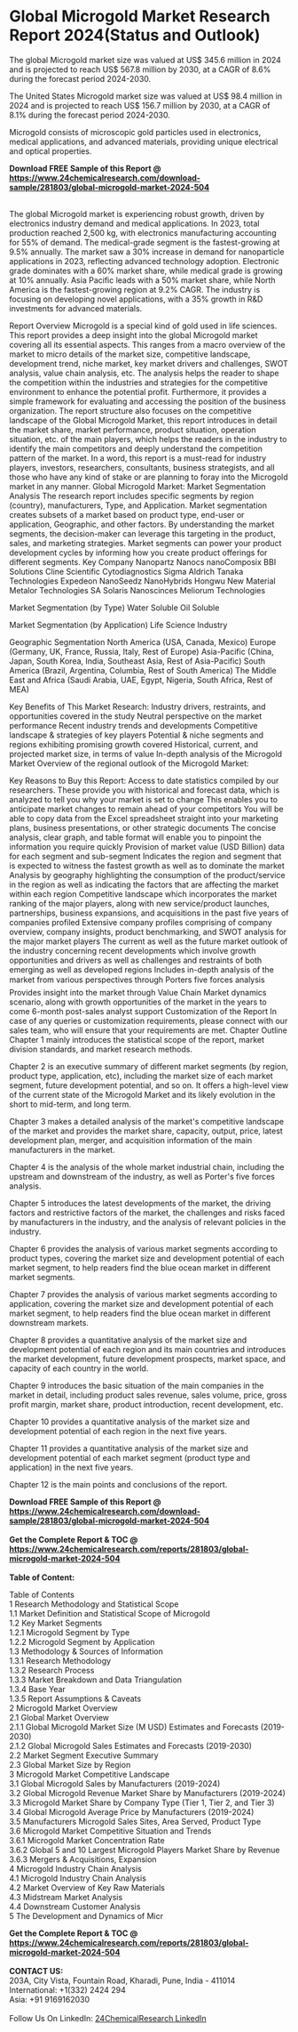<h1>Global Microgold Market Research Report 2024(Status and Outlook)</h1><p>The global Microgold market size was valued at US$ 345.6 million in 2024 and is projected to reach US$ 567.8 million by 2030, at a CAGR of 8.6% during the forecast period 2024-2030.</p><p>
The United States Microgold market size was valued at US$ 98.4 million in 2024 and is projected to reach US$ 156.7 million by 2030, at a CAGR of 8.1% during the forecast period 2024-2030.</p><p>
Microgold consists of microscopic gold particles used in electronics, medical applications, and advanced materials, providing unique electrical and optical properties.</p><div><b>Download FREE Sample of this Report @ 
            <a href="https://www.24chemicalresearch.com/download-sample/281803/global-microgold-market-2024-504">
            https://www.24chemicalresearch.com/download-sample/281803/global-microgold-market-2024-504</a></b></div><br><p>
The global Microgold market is experiencing robust growth, driven by electronics industry demand and medical applications. In 2023, total production reached 2,500 kg, with electronics manufacturing accounting for 55% of demand. The medical-grade segment is the fastest-growing at 9.5% annually. The market saw a 30% increase in demand for nanoparticle applications in 2023, reflecting advanced technology adoption. Electronic grade dominates with a 60% market share, while medical grade is growing at 10% annually. Asia Pacific leads with a 50% market share, while North America is the fastest-growing region at 9.2% CAGR. The industry is focusing on developing novel applications, with a 35% growth in R&amp;D investments for advanced materials.</p><p>
Report Overview
 Microgold is a special kind of gold used in life sciences.
 This report provides a deep insight into the global Microgold market covering all its essential aspects. This ranges from a macro overview of the market to micro details of the market size, competitive landscape, development trend, niche market, key market drivers and challenges, SWOT analysis, value chain analysis, etc.
 The analysis helps the reader to shape the competition within the industries and strategies for the competitive environment to enhance the potential profit. Furthermore, it provides a simple framework for evaluating and accessing the position of the business organization. The report structure also focuses on the competitive landscape of the Global Microgold Market, this report introduces in detail the market share, market performance, product situation, operation situation, etc. of the main players, which helps the readers in the industry to identify the main competitors and deeply understand the competition pattern of the market.
 In a word, this report is a must-read for industry players, investors, researchers, consultants, business strategists, and all those who have any kind of stake or are planning to foray into the Microgold market in any manner.
 Global Microgold Market: Market Segmentation Analysis
 The research report includes specific segments by region (country), manufacturers, Type, and Application. Market segmentation creates subsets of a market based on product type, end-user or application, Geographic, and other factors. By understanding the market segments, the decision-maker can leverage this targeting in the product, sales, and marketing strategies. Market segments can power your product development cycles by informing how you create product offerings for different segments.
 Key Company
 Nanopartz
 Nanocs
 nanoComposix
 BBI Solutions
 Cline Scientific
 Cytodiagnostics
 Sigma Aldrich
 Tanaka Technologies
 Expedeon
 NanoSeedz
 NanoHybrids
 Hongwu New Material
 Metalor Technologies SA
 Solaris Nanoscinces
 Meliorum Technologies</p><p>
 Market Segmentation (by Type)
 Water Soluble
 Oil Soluble</p><p>
 Market Segmentation (by Application)
 Life Science
 Industry</p><p>
 Geographic Segmentation
 North America (USA, Canada, Mexico)
 Europe (Germany, UK, France, Russia, Italy, Rest of Europe)
 Asia-Pacific (China, Japan, South Korea, India, Southeast Asia, Rest of Asia-Pacific)
 South America (Brazil, Argentina, Columbia, Rest of South America)
 The Middle East and Africa (Saudi Arabia, UAE, Egypt, Nigeria, South Africa, Rest of MEA)</p><p>
 Key Benefits of This Market Research:
 Industry drivers, restraints, and opportunities covered in the study
 Neutral perspective on the market performance
 Recent industry trends and developments
 Competitive landscape &amp; strategies of key players
 Potential &amp; niche segments and regions exhibiting promising growth covered
 Historical, current, and projected market size, in terms of value
 In-depth analysis of the Microgold Market
 Overview of the regional outlook of the Microgold Market:</p><p>
 Key Reasons to Buy this Report:
 Access to date statistics compiled by our researchers. These provide you with historical and forecast data, which is analyzed to tell you why your market is set to change
 This enables you to anticipate market changes to remain ahead of your competitors
 You will be able to copy data from the Excel spreadsheet straight into your marketing plans, business presentations, or other strategic documents
 The concise analysis, clear graph, and table format will enable you to pinpoint the information you require quickly
 Provision of market value (USD Billion) data for each segment and sub-segment
 Indicates the region and segment that is expected to witness the fastest growth as well as to dominate the market
 Analysis by geography highlighting the consumption of the product/service in the region as well as indicating the factors that are affecting the market within each region
 Competitive landscape which incorporates the market ranking of the major players, along with new service/product launches, partnerships, business expansions, and acquisitions in the past five years of companies profiled
 Extensive company profiles comprising of company overview, company insights, product benchmarking, and SWOT analysis for the major market players
 The current as well as the future market outlook of the industry concerning recent developments which involve growth opportunities and drivers as well as challenges and restraints of both emerging as well as developed regions
 Includes in-depth analysis of the market from various perspectives through Porters five forces analysis
 Provides insight into the market through Value Chain
 Market dynamics scenario, along with growth opportunities of the market in the years to come
 6-month post-sales analyst support
 Customization of the Report
 In case of any queries or customization requirements, please connect with our sales team, who will ensure that your requirements are met.
 Chapter Outline
 Chapter 1 mainly introduces the statistical scope of the report, market division standards, and market research methods.</p><p>
 Chapter 2 is an executive summary of different market segments (by region, product type, application, etc), including the market size of each market segment, future development potential, and so on. It offers a high-level view of the current state of the Microgold Market and its likely evolution in the short to mid-term, and long term.</p><p>
 Chapter 3 makes a detailed analysis of the market's competitive landscape of the market and provides the market share, capacity, output, price, latest development plan, merger, and acquisition information of the main manufacturers in the market.</p><p>
 Chapter 4 is the analysis of the whole market industrial chain, including the upstream and downstream of the industry, as well as Porter's five forces analysis.</p><p>
 Chapter 5 introduces the latest developments of the market, the driving factors and restrictive factors of the market, the challenges and risks faced by manufacturers in the industry, and the analysis of relevant policies in the industry.</p><p>
 Chapter 6 provides the analysis of various market segments according to product types, covering the market size and development potential of each market segment, to help readers find the blue ocean market in different market segments.</p><p>
 Chapter 7 provides the analysis of various market segments according to application, covering the market size and development potential of each market segment, to help readers find the blue ocean market in different downstream markets.</p><p>
 Chapter 8 provides a quantitative analysis of the market size and development potential of each region and its main countries and introduces the market development, future development prospects, market space, and capacity of each country in the world.</p><p>
 Chapter 9 introduces the basic situation of the main companies in the market in detail, including product sales revenue, sales volume, price, gross profit margin, market share, product introduction, recent development, etc.</p><p>
 Chapter 10 provides a quantitative analysis of the market size and development potential of each region in the next five years.</p><p>
 Chapter 11 provides a quantitative analysis of the market size and development potential of each market segment (product type and application) in the next five years.</p><p>
 Chapter 12 is the main points and conclusions of the report.</p><div><b>Download FREE Sample of this Report @ 
            <a href="https://www.24chemicalresearch.com/download-sample/281803/global-microgold-market-2024-504">
            https://www.24chemicalresearch.com/download-sample/281803/global-microgold-market-2024-504</a></b></div><br><div><b>Get the Complete Report & TOC @ 
            <a href="https://www.24chemicalresearch.com/reports/281803/global-microgold-market-2024-504">
            https://www.24chemicalresearch.com/reports/281803/global-microgold-market-2024-504</a></b></div><br>
            <b>Table of Content:</b><p>Table of Contents<br />
 1 Research Methodology and Statistical Scope<br />
 1.1 Market Definition and Statistical Scope of Microgold<br />
 1.2 Key Market Segments<br />
 1.2.1 Microgold Segment by Type<br />
 1.2.2 Microgold Segment by Application<br />
 1.3 Methodology & Sources of Information<br />
 1.3.1 Research Methodology<br />
 1.3.2 Research Process<br />
 1.3.3 Market Breakdown and Data Triangulation<br />
 1.3.4 Base Year<br />
 1.3.5 Report Assumptions & Caveats<br />
 2 Microgold Market Overview<br />
 2.1 Global Market Overview<br />
 2.1.1 Global Microgold Market Size (M USD) Estimates and Forecasts (2019-2030)<br />
 2.1.2 Global Microgold Sales Estimates and Forecasts (2019-2030)<br />
 2.2 Market Segment Executive Summary<br />
 2.3 Global Market Size by Region<br />
 3 Microgold Market Competitive Landscape<br />
 3.1 Global Microgold Sales by Manufacturers (2019-2024)<br />
 3.2 Global Microgold Revenue Market Share by Manufacturers (2019-2024)<br />
 3.3 Microgold Market Share by Company Type (Tier 1, Tier 2, and Tier 3)<br />
 3.4 Global Microgold Average Price by Manufacturers (2019-2024)<br />
 3.5 Manufacturers Microgold Sales Sites, Area Served, Product Type<br />
 3.6 Microgold Market Competitive Situation and Trends<br />
 3.6.1 Microgold Market Concentration Rate<br />
 3.6.2 Global 5 and 10 Largest Microgold Players Market Share by Revenue<br />
 3.6.3 Mergers & Acquisitions, Expansion<br />
 4 Microgold Industry Chain Analysis<br />
 4.1 Microgold Industry Chain Analysis<br />
 4.2 Market Overview of Key Raw Materials<br />
 4.3 Midstream Market Analysis<br />
 4.4 Downstream Customer Analysis<br />
 5 The Development and Dynamics of Micr</p><div><b>Get the Complete Report & TOC @ 
            <a href="https://www.24chemicalresearch.com/reports/281803/global-microgold-market-2024-504">
            https://www.24chemicalresearch.com/reports/281803/global-microgold-market-2024-504</a></b></div><br><b>CONTACT US:</b><br>
            203A, City Vista, Fountain Road, Kharadi, Pune, India - 411014<br>
            International: +1(332) 2424 294<br>
            Asia: +91 9169162030 <br><br>
            Follow Us On LinkedIn: <a href="https://www.linkedin.com/company/24chemicalresearch/">24ChemicalResearch LinkedIn</a>